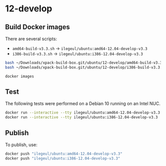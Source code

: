 
# 12-develop

## Build Docker images

There are several scripts:

- `amd64-build-v3.3.sh` -> `ilegeul/ubuntu:amd64-12.04-develop-v3.3`
- `i386-build-v3.3.sh` -> `ilegeul/ubuntu:i386-12.04-develop-v3.3`

```sh
bash ~/Downloads/xpack-build-box.git/ubuntu/12-develop/amd64-build-v3.3.sh
bash ~/Downloads/xpack-build-box.git/ubuntu/12-develop/i386-build-v3.3.sh

docker images
```

## Test

The following tests were performed on a Debian 10
running on an Intel NUC.

```sh
docker run --interactive --tty ilegeul/ubuntu:amd64-12.04-develop-v3.3
docker run --interactive --tty ilegeul/ubuntu:i386-12.04-develop-v3.3
```

## Publish

To publish, use:

```sh
docker push "ilegeul/ubuntu:amd64-12.04-develop-v3.3"
docker push "ilegeul/ubuntu:i386-12.04-develop-v3.3"
```
